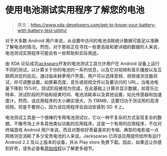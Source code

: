 # 使用电池测试实用程序了解您的电池

> 原文：<https://www.xda-developers.com/get-to-know-your-battery-with-battery-test-utility/>

对于大多数 Android 用户来说，从设置中访问的电池消耗统计数据可能足以准确了解电池的情况。然而，对于那些正在寻找一些更高级和更详细的数据的人来说，电池测试实用程序可能会有一些帮助和实际用途。

由 XDA 论坛成员[jacksparo](http://forum.xda-developers.com/member.php?u=4626118)开发的电池测试工具允许用户在 Android 设备上运行不同的测试，以计算关于你的电池的一系列信息，以及它对视频和音乐播放以及互联网浏览的反应。通过临床赫萝用户界面，用户可以选择音频、视频或浏览器测试，并可调整设置，如屏幕亮度、音乐或视频文件以及要访问的 URL。当电池电量下降到 15%时，测试阶段被视为完成，在此基础上计算并显示数据，如音乐比特率、测试阶段的开始和结束时间、电池消耗率以及其他设置，如光传感器和加速度计。然而，该应用程序的大小确实很大，为 118MB，这要归功于测试用的高清视频。但是不要担心，因为该应用程序会自动安装到 SD 卡上。

电池测试工具是一个很棒的专用电池测试仪，它以一种不复杂的方式呈现复杂的数据，不像市场上许多其他类似功能的应用程序。这是一个有用的应用程序，不仅对终端游戏 Android 用户来说，而且对那些好奇最喜欢的专辑、典型的电影或一点网络浏览消耗了多少宝贵电池的人来说。Jacksparao 已将该应用提供给所有运行 Android 2.2 及以上版本的设备，并从 Play store 免费下载。因此，如果这让你感到好奇，请务必查看[原始线程](http://forum.xda-developers.com/showthread.php?t=2221600)以了解更多细节。